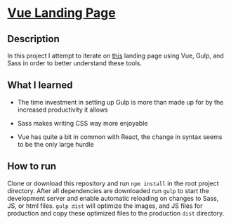 # [Vue Landing Page](http://vue-landing-page.surge.sh/)

## Description

In this project I attempt to iterate on [this](https://blackrockdigital.github.io/startbootstrap-landing-page/#) landing page using Vue, Gulp, and Sass in order to better understand these tools.

## What I learned

- The time investment in setting up Gulp is more than made up for by the increased productivity it allows

- Sass makes writing CSS way more enjoyable

- Vue has quite a bit in common with React, the change in syntax seems to be the only large hurdle

## How to run

Clone or download this repository and run `npm install` in the root project directory. After all dependencies are downloaded run `gulp` to start the development server and enable automatic reloading on changes to Sass, JS, or html files.  `gulp dist` will optimize the images, and JS files for production and copy these optimized files to the production `dist` directory.